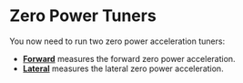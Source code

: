 # Zero Power Tuners

You now need to run two zero power acceleration tuners:

-   **[Forward](./forwardzeropower.md)** measures the forward zero power acceleration.
-   **[Lateral](./lateralzeropower.md)** measures the lateral zero power acceleration.

